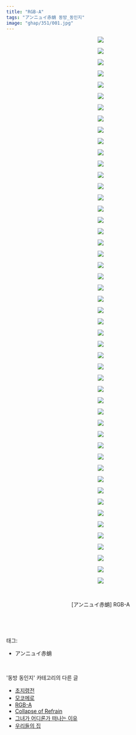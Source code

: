 ```yaml
---
title: "RGB-A"
tags: "アンニュイ赤蛸 동방_동인지"
image: "ghap/351/001.jpg"
---
```

<div class="article">
<p style="text-align: center; clear: none; float: none;"><img src="{{ site.nasurl }}/ghap/351/001.jpg"/></p>
<p style="text-align: center; clear: none; float: none;"><img src="{{ site.nasurl }}/ghap/351/002.jpg"/></p>
<p style="text-align: center; clear: none; float: none;"><img src="{{ site.nasurl }}/ghap/351/003.jpg"/></p>
<p style="text-align: center; clear: none; float: none;"><img src="{{ site.nasurl }}/ghap/351/004.jpg"/></p>
<p style="text-align: center; clear: none; float: none;"><img src="{{ site.nasurl }}/ghap/351/005.jpg"/></p>
<p style="text-align: center; clear: none; float: none;"><img src="{{ site.nasurl }}/ghap/351/006.jpg"/></p>
<p style="text-align: center; clear: none; float: none;"><img src="{{ site.nasurl }}/ghap/351/007.jpg"/></p>
<p style="text-align: center; clear: none; float: none;"><img src="{{ site.nasurl }}/ghap/351/008.jpg"/></p>
<p style="text-align: center; clear: none; float: none;"><img src="{{ site.nasurl }}/ghap/351/009.jpg"/></p>
<p style="text-align: center; clear: none; float: none;"><img src="{{ site.nasurl }}/ghap/351/010.jpg"/></p>
<p style="text-align: center; clear: none; float: none;"><img src="{{ site.nasurl }}/ghap/351/011.jpg"/></p>
<p style="text-align: center; clear: none; float: none;"><img src="{{ site.nasurl }}/ghap/351/012.jpg"/></p>
<p style="text-align: center; clear: none; float: none;"><img src="{{ site.nasurl }}/ghap/351/013.jpg"/></p>
<p style="text-align: center; clear: none; float: none;"><img src="{{ site.nasurl }}/ghap/351/014.jpg"/></p>
<p style="text-align: center; clear: none; float: none;"><img src="{{ site.nasurl }}/ghap/351/015.jpg"/></p>
<p style="text-align: center; clear: none; float: none;"><img src="{{ site.nasurl }}/ghap/351/016.jpg"/></p>
<p style="text-align: center; clear: none; float: none;"><img src="{{ site.nasurl }}/ghap/351/017.jpg"/></p>
<p style="text-align: center; clear: none; float: none;"><img src="{{ site.nasurl }}/ghap/351/018.jpg"/></p>
<p style="text-align: center; clear: none; float: none;"><img src="{{ site.nasurl }}/ghap/351/019.jpg"/></p>
<p style="text-align: center; clear: none; float: none;"><img src="{{ site.nasurl }}/ghap/351/020.jpg"/></p>
<p style="text-align: center; clear: none; float: none;"><img src="{{ site.nasurl }}/ghap/351/021.jpg"/></p>
<p style="text-align: center; clear: none; float: none;"><img src="{{ site.nasurl }}/ghap/351/022.jpg"/></p>
<p style="text-align: center; clear: none; float: none;"><img src="{{ site.nasurl }}/ghap/351/023.jpg"/></p>
<p style="text-align: center; clear: none; float: none;"><img src="{{ site.nasurl }}/ghap/351/024.jpg"/></p>
<p style="text-align: center; clear: none; float: none;"><img src="{{ site.nasurl }}/ghap/351/025.jpg"/></p>
<p style="text-align: center; clear: none; float: none;"><img src="{{ site.nasurl }}/ghap/351/026.jpg"/></p>
<p style="text-align: center; clear: none; float: none;"><img src="{{ site.nasurl }}/ghap/351/027.jpg"/></p>
<p style="text-align: center; clear: none; float: none;"><img src="{{ site.nasurl }}/ghap/351/028.jpg"/></p>
<p style="text-align: center; clear: none; float: none;"><img src="{{ site.nasurl }}/ghap/351/029.jpg"/></p>
<p style="text-align: center; clear: none; float: none;"><img src="{{ site.nasurl }}/ghap/351/030.jpg"/></p>
<p style="text-align: center; clear: none; float: none;"><img src="{{ site.nasurl }}/ghap/351/031.jpg"/></p>
<p style="text-align: center; clear: none; float: none;"><img src="{{ site.nasurl }}/ghap/351/032.jpg"/></p>
<p style="text-align: center; clear: none; float: none;"><img src="{{ site.nasurl }}/ghap/351/033.jpg"/></p>
<p style="text-align: center; clear: none; float: none;"><img src="{{ site.nasurl }}/ghap/351/034.jpg"/></p>
<p style="text-align: center; clear: none; float: none;"><img src="{{ site.nasurl }}/ghap/351/035.jpg"/></p>
<p style="text-align: center; clear: none; float: none;"><img src="{{ site.nasurl }}/ghap/351/036.jpg"/></p>
<p style="text-align: center; clear: none; float: none;"><img src="{{ site.nasurl }}/ghap/351/037.jpg"/></p>
<p style="text-align: center; clear: none; float: none;"><img src="{{ site.nasurl }}/ghap/351/038.jpg"/></p>
<p style="text-align: center; clear: none; float: none;"><img src="{{ site.nasurl }}/ghap/351/039.jpg"/></p>
<p style="text-align: center; clear: none; float: none;"><img src="{{ site.nasurl }}/ghap/351/040.jpg"/></p>
<p style="text-align: center; clear: none; float: none;"><img src="{{ site.nasurl }}/ghap/351/041.jpg"/></p>
<p style="text-align: center; clear: none; float: none;"><img src="{{ site.nasurl }}/ghap/351/042.jpg"/></p>
<p style="text-align: center; clear: none; float: none;"><img src="{{ site.nasurl }}/ghap/351/043.jpg"/></p>
<p style="text-align: center; clear: none; float: none;"><img src="{{ site.nasurl }}/ghap/351/044.jpg"/></p>
<p style="text-align: center; clear: none; float: none;"><img src="{{ site.nasurl }}/ghap/351/045.jpg"/></p>
<p style="text-align: center; clear: none; float: none;"><img src="{{ site.nasurl }}/ghap/351/046.jpg"/></p>
<p style="text-align: center; clear: none; float: none;"><img src="{{ site.nasurl }}/ghap/351/047.jpg"/></p>
<p style="text-align: center; clear: none; float: none;"><img src="{{ site.nasurl }}/ghap/351/048.jpg"/></p>
<p style="text-align: center; clear: none; float: none;"><img src="{{ site.nasurl }}/ghap/351/049.jpg"/></p>
<p style="text-align: center; clear: none; float: none;"><br/></p>
<p style="text-align: center; clear: none; float: none;">[アンニュイ赤蛸] RGB-A</p>
<p><br/></p>
</div><br/>
<div class="tagTrail">
<p>태그: </p>
<ul>
<li>アンニュイ赤蛸</li>
</ul>
</div><br/>
<div class="another">
<p>'동방 동인지' 카테고리의 다른 글</p>
<ul>
<li><a href="/2016-06-20-ghap_354">초지령전</a></li>
<li><a href="/2016-06-20-ghap_353">모코메로</a></li>
<li><a href="/2016-06-20-ghap_351">RGB-A</a></li>
<li><a href="/2016-06-20-ghap_350">Collapse of Refrain</a></li>
<li><a href="/2016-06-20-ghap_349">그녀가 어디론가 떠나는 이유</a></li>
<li><a href="/2016-06-20-ghap_347">우리들의 집</a></li>
</ul>
</div><br/>
<div class="cb_module cb_fluid">
<div class="cb_wrt cb_profile">
</div><!-- commentList close -->
</div><br/>
